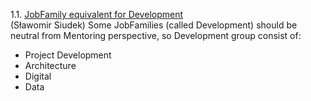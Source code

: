 1.1. [JobFamily equivalent for Development](#1)  
  (Sławomir Siudek)
  Some JobFamilies (called Development) should be neutral from Mentoring perspective, so
  Development group consist of:
  + Project Development
  + Architecture
  + Digital
  + Data
  
